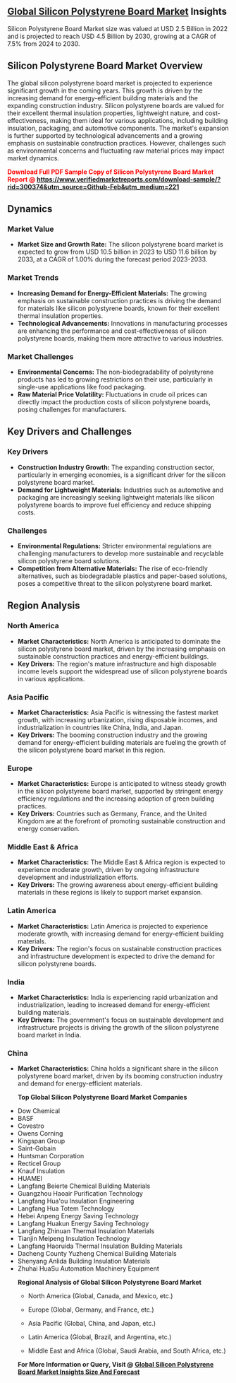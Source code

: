 <h2><a href="https://www.verifiedmarketreports.com/download-sample/?rid=300374&amp;utm_source=Github&amp;utm_medium=221" target="_blank">Global Silicon Polystyrene Board Market</a> Insights</h2><p>Silicon Polystyrene Board Market size was valued at USD 2.5 Billion in 2022 and is projected to reach USD 4.5 Billion by 2030, growing at a CAGR of 7.5% from 2024 to 2030.</p><p> <h2>Silicon Polystyrene Board Market Overview</h2> <p>The global silicon polystyrene board market is projected to experience significant growth in the coming years. This growth is driven by the increasing demand for energy-efficient building materials and the expanding construction industry. Silicon polystyrene boards are valued for their excellent thermal insulation properties, lightweight nature, and cost-effectiveness, making them ideal for various applications, including building insulation, packaging, and automotive components. The market's expansion is further supported by technological advancements and a growing emphasis on sustainable construction practices. However, challenges such as environmental concerns and fluctuating raw material prices may impact market dynamics. <strong><p><span class=""><span style="color: #ff0000;"><strong>Download Full PDF Sample Copy of Silicon Polystyrene Board Market Report</strong> @ </span><a href="https://www.verifiedmarketreports.com/download-sample/?rid=300374&amp;utm_source=Github-Feb&amp;utm_medium=221" target="_blank">https://www.verifiedmarketreports.com/download-sample/?rid=300374&amp;utm_source=Github-Feb&amp;utm_medium=221</a></span></p></strong></p> <h2>Dynamics</h2> <h3>Market Value</h3> <ul> <li><strong>Market Size and Growth Rate:</strong> The silicon polystyrene board market is expected to grow from USD 10.5 billion in 2023 to USD 11.6 billion by 2033, at a CAGR of 1.00% during the forecast period 2023-2033. </li> </ul> <h3>Market Trends</h3> <ul> <li><strong>Increasing Demand for Energy-Efficient Materials:</strong> The growing emphasis on sustainable construction practices is driving the demand for materials like silicon polystyrene boards, known for their excellent thermal insulation properties. </li> <li><strong>Technological Advancements:</strong> Innovations in manufacturing processes are enhancing the performance and cost-effectiveness of silicon polystyrene boards, making them more attractive to various industries. </li> </ul> <h3>Market Challenges</h3> <ul> <li><strong>Environmental Concerns:</strong> The non-biodegradability of polystyrene products has led to growing restrictions on their use, particularly in single-use applications like food packaging. </li> <li><strong>Raw Material Price Volatility:</strong> Fluctuations in crude oil prices can directly impact the production costs of silicon polystyrene boards, posing challenges for manufacturers. </li> </ul> <h2>Key Drivers and Challenges</h2> <h3>Key Drivers</h3> <ul> <li><strong>Construction Industry Growth:</strong> The expanding construction sector, particularly in emerging economies, is a significant driver for the silicon polystyrene board market. </li> <li><strong>Demand for Lightweight Materials:</strong> Industries such as automotive and packaging are increasingly seeking lightweight materials like silicon polystyrene boards to improve fuel efficiency and reduce shipping costs. </li> </ul> <h3>Challenges</h3> <ul> <li><strong>Environmental Regulations:</strong> Stricter environmental regulations are challenging manufacturers to develop more sustainable and recyclable silicon polystyrene board solutions. </li> <li><strong>Competition from Alternative Materials:</strong> The rise of eco-friendly alternatives, such as biodegradable plastics and paper-based solutions, poses a competitive threat to the silicon polystyrene board market. </li> </ul> <h2>Region Analysis</h2> <h3>North America</h3> <ul> <li><strong>Market Characteristics:</strong> North America is anticipated to dominate the silicon polystyrene board market, driven by the increasing emphasis on sustainable construction practices and energy-efficient buildings. </li> <li><strong>Key Drivers:</strong> The region's mature infrastructure and high disposable income levels support the widespread use of silicon polystyrene boards in various applications. </li> </ul> <h3>Asia Pacific</h3> <ul> <li><strong>Market Characteristics:</strong> Asia Pacific is witnessing the fastest market growth, with increasing urbanization, rising disposable incomes, and industrialization in countries like China, India, and Japan. </li> <li><strong>Key Drivers:</strong> The booming construction industry and the growing demand for energy-efficient building materials are fueling the growth of the silicon polystyrene board market in this region. </li> </ul> <h3>Europe</h3> <ul> <li><strong>Market Characteristics:</strong> Europe is anticipated to witness steady growth in the silicon polystyrene board market, supported by stringent energy efficiency regulations and the increasing adoption of green building practices. </li> <li><strong>Key Drivers:</strong> Countries such as Germany, France, and the United Kingdom are at the forefront of promoting sustainable construction and energy conservation. </li> </ul> <h3>Middle East & Africa</h3> <ul> <li><strong>Market Characteristics:</strong> The Middle East & Africa region is expected to experience moderate growth, driven by ongoing infrastructure development and industrialization efforts. </li> <li><strong>Key Drivers:</strong> The growing awareness about energy-efficient building materials in these regions is likely to support market expansion. </li> </ul> <h3>Latin America</h3> <ul> <li><strong>Market Characteristics:</strong> Latin America is projected to experience moderate growth, with increasing demand for energy-efficient building materials. </li> <li><strong>Key Drivers:</strong> The region's focus on sustainable construction practices and infrastructure development is expected to drive the demand for silicon polystyrene boards. </li> </ul> <h3>India</h3> <ul> <li><strong>Market Characteristics:</strong> India is experiencing rapid urbanization and industrialization, leading to increased demand for energy-efficient building materials. </li> <li><strong>Key Drivers:</strong> The government's focus on sustainable development and infrastructure projects is driving the growth of the silicon polystyrene board market in India. </li> </ul> <h3>China</h3> <ul> <li><strong>Market Characteristics:</strong> China holds a significant share in the silicon polystyrene board market, driven by its booming construction industry and demand for energy-efficient materials.</p><p><strong>Top Global Silicon Polystyrene Board Market Companies</strong></p><div data-test-id=""><p><li>Dow Chemical</li><li> BASF</li><li> Covestro</li><li> Owens Corning</li><li> Kingspan Group</li><li> Saint-Gobain</li><li> Huntsman Corporation</li><li> Recticel Group</li><li> Knauf Insulation</li><li> HUAMEI</li><li> Langfang Beierte Chemical Building Materials</li><li> Guangzhou Haoair Purification Technology</li><li> Langfang Hua'ou Insulation Engineering</li><li> Langfang Hua Totem Technology</li><li> Hebei Anpeng Energy Saving Technology</li><li> Langfang Huakun Energy Saving Technology</li><li> Langfang Zhinuan Thermal Insulation Materials</li><li> Tianjin Meipeng Insulation Technology</li><li> Langfang Haoruida Thermal Insulation Building Materials</li><li> Dacheng County Yuzheng Chemical Building Materials</li><li> Shenyang Anlida Building Insulation Materials</li><li> Zhuhai HuaSu Automation Machinery Equipment</li></p><div><strong>Regional Analysis of&nbsp;Global Silicon Polystyrene Board Market</strong></div><ul><li dir="ltr"><p dir="ltr">North America&nbsp;(Global, Canada, and Mexico, etc.)</p></li><li dir="ltr"><p dir="ltr">Europe (Global, Germany, and France, etc.)</p></li><li dir="ltr"><p dir="ltr">Asia Pacific&nbsp;(Global, China, and Japan, etc.)</p></li><li dir="ltr"><p dir="ltr">Latin America&nbsp;(Global, Brazil, and Argentina, etc.)</p></li><li dir="ltr">Middle East and Africa&nbsp;(Global, Saudi Arabia, and South Africa, etc.)</li></ul><p><strong>For More Information or Query, Visit @&nbsp;</strong><strong><a href="https://www.verifiedmarketreports.com/product/silicon-polystyrene-board-market/?utm_source=Github&amp;utm_medium=221" target="_blank">Global Silicon Polystyrene Board Market Insights Size And Forecast</a></strong></p></div>
